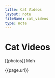 ```yaml
---
title: Cat Videos
layout: note
fileName: cat_videos
type: note
---
```

# Cat Videos
[[photos]]
Meh

{{page.url}}